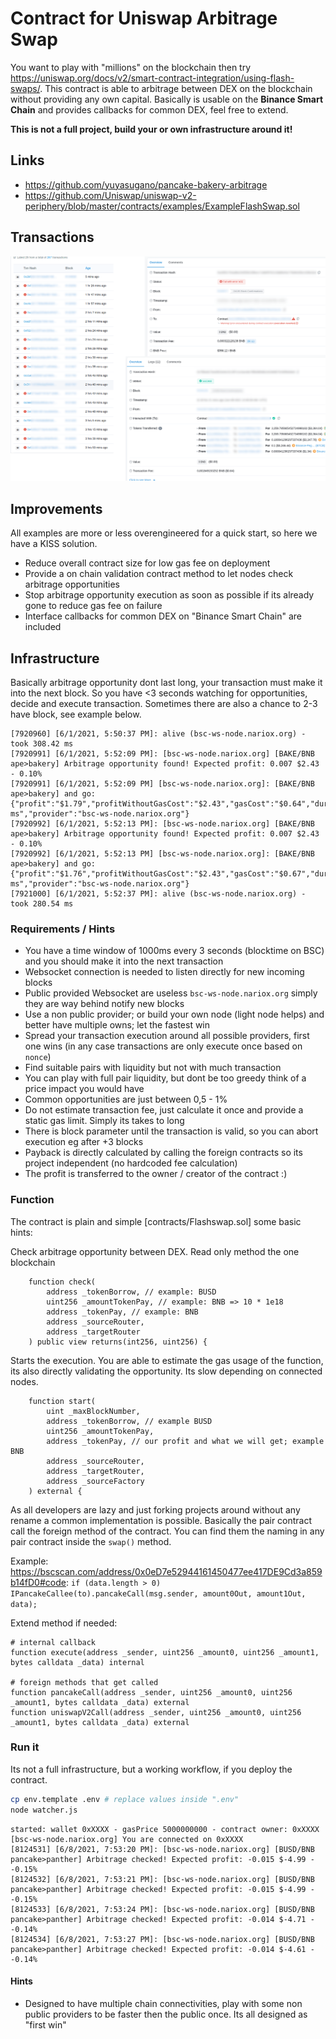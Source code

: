 # Contract for Uniswap Arbitrage Swap

You want to play with "millions" on the blockchain then try https://uniswap.org/docs/v2/smart-contract-integration/using-flash-swaps/. This contract is able to arbitrage between DEX on the blockchain without providing any own capital.
Basically is usable on the **Binance Smart Chain** and provides callbacks for common DEX, feel free to extend.

**This is not a full project, build your or own infrastructure around it!**

## Links

 * https://github.com/yuyasugano/pancake-bakery-arbitrage 
 * https://github.com/Uniswap/uniswap-v2-periphery/blob/master/contracts/examples/ExampleFlashSwap.sol

## Transactions

![transactions](examples-min.png "Transactions failed and success")

## Improvements

All examples are more or less overengineered for a quick start, so here we have a KISS solution.

 * Reduce overall contract size for low gas fee on deployment
 * Provide a on chain validation contract method to let nodes check arbitrage opportunities
 * Stop arbitrage opportunity execution as soon as possible if its already gone to reduce gas fee on failure
 * Interface callbacks for common DEX on "Binance Smart Chain" are included

## Infrastructure

Basically arbitrage opportunity dont last long, your transaction must make it into the next block. So you have <3 seconds watching for opportunities, decide and execute transaction. Sometimes there are also a chance to 2-3 have block, see example below.  

```
[7920960] [6/1/2021, 5:50:37 PM]: alive (bsc-ws-node.nariox.org) - took 308.42 ms
[7920991] [6/1/2021, 5:52:09 PM]: [bsc-ws-node.nariox.org] [BAKE/BNB ape>bakery] Arbitrage opportunity found! Expected profit: 0.007 $2.43 - 0.10%
[7920991] [6/1/2021, 5:52:09 PM] [bsc-ws-node.nariox.org]: [BAKE/BNB ape>bakery] and go:  {"profit":"$1.79","profitWithoutGasCost":"$2.43","gasCost":"$0.64","duration":"539.35 ms","provider":"bsc-ws-node.nariox.org"}
[7920992] [6/1/2021, 5:52:13 PM]: [bsc-ws-node.nariox.org] [BAKE/BNB ape>bakery] Arbitrage opportunity found! Expected profit: 0.007 $2.43 - 0.10%
[7920992] [6/1/2021, 5:52:13 PM] [bsc-ws-node.nariox.org]: [BAKE/BNB ape>bakery] and go:  {"profit":"$1.76","profitWithoutGasCost":"$2.43","gasCost":"$0.67","duration":"556.28 ms","provider":"bsc-ws-node.nariox.org"}
[7921000] [6/1/2021, 5:52:37 PM]: alive (bsc-ws-node.nariox.org) - took 280.54 ms
```

### Requirements / Hints

 * You have a time window of 1000ms every 3 seconds (blocktime on BSC) and you should make it into the next transaction
 * Websocket connection is needed to listen directly for new incoming blocks 
 * Public provided Websocket are useless `bsc-ws-node.nariox.org` simply they are way behind notify new blocks
 * Use a non public provider; or build your own node (light node helps) and better have multiple owns; let the fastest win
 * Spread your transaction execution around all possible providers, first one wins (in any case transactions are only execute once based on `nonce`)
 * Find suitable pairs with liquidity but not with much transaction
 * You can play with full pair liquidity, but dont be too greedy think of a price impact you would have
 * Common opportunities are just between 0,5 - 1%
 * Do not estimate transaction fee, just calculate it once and provide a static gas limit. Simply its takes to long
 * There is block parameter until the transaction is valid, so you can abort execution eg after +3 blocks
 * Payback is directly calculated by calling the foreign contracts so its project independent (no hardcoded fee calculation) 
 * The profit is transferred to the owner / creator of the contract :)

### Function

The contract is plain and simple [contracts/Flashswap.sol] some basic hints:

Check arbitrage opportunity between DEX. Read only method the one blockchain

```
    function check(
        address _tokenBorrow, // example: BUSD
        uint256 _amountTokenPay, // example: BNB => 10 * 1e18
        address _tokenPay, // example: BNB
        address _sourceRouter,
        address _targetRouter
    ) public view returns(int256, uint256) {
```

Starts the execution. You are able to estimate the gas usage of the function, its also directly validating the opportunity. Its slow depending on connected nodes.

```
    function start(
        uint _maxBlockNumber,
        address _tokenBorrow, // example BUSD
        uint256 _amountTokenPay,
        address _tokenPay, // our profit and what we will get; example BNB
        address _sourceRouter,
        address _targetRouter,
        address _sourceFactory
    ) external {
```

As all developers are lazy and just forking projects around without any rename a common implementation is possible. Basically the pair contract call the foreign method of the contract. You can find them the naming in any pair contract inside the `swap()` method.

Example: https://bscscan.com/address/0x0eD7e52944161450477ee417DE9Cd3a859b14fD0#code: `if (data.length > 0) IPancakeCallee(to).pancakeCall(msg.sender, amount0Out, amount1Out, data);`

Extend method if needed:

```
# internal callback 
function execute(address _sender, uint256 _amount0, uint256 _amount1, bytes calldata _data) internal

# foreign methods that get called
function pancakeCall(address _sender, uint256 _amount0, uint256 _amount1, bytes calldata _data) external
function uniswapV2Call(address _sender, uint256 _amount0, uint256 _amount1, bytes calldata _data) external
```

### Run it

Its not a full infrastructure, but a working workflow, if you deploy the contract.

``` bash
cp env.template .env # replace values inside ".env"
node watcher.js
```

```
started: wallet 0xXXXX - gasPrice 5000000000 - contract owner: 0xXXXX
[bsc-ws-node.nariox.org] You are connected on 0xXXXX
[8124531] [6/8/2021, 7:53:20 PM]: [bsc-ws-node.nariox.org] [BUSD/BNB pancake>panther] Arbitrage checked! Expected profit: -0.015 $-4.99 - -0.15%
[8124532] [6/8/2021, 7:53:21 PM]: [bsc-ws-node.nariox.org] [BUSD/BNB pancake>panther] Arbitrage checked! Expected profit: -0.015 $-4.99 - -0.15%
[8124533] [6/8/2021, 7:53:24 PM]: [bsc-ws-node.nariox.org] [BUSD/BNB pancake>panther] Arbitrage checked! Expected profit: -0.014 $-4.71 - -0.14%
[8124534] [6/8/2021, 7:53:27 PM]: [bsc-ws-node.nariox.org] [BUSD/BNB pancake>panther] Arbitrage checked! Expected profit: -0.014 $-4.61 - -0.14%
```

#### Hints

 * Designed to have multiple chain connectivities, play with some non public providers to be faster then the public once. Its all designed as "first win"
 
